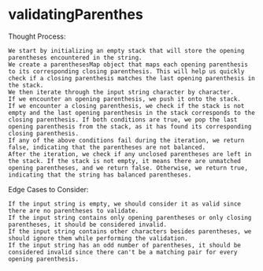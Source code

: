 # validatingParenthes
Thought Process:

    We start by initializing an empty stack that will store the opening parentheses encountered in the string.
    We create a parenthesesMap object that maps each opening parenthesis to its corresponding closing parenthesis. This will help us quickly check if a closing parenthesis matches the last opening parenthesis in the stack.
    We then iterate through the input string character by character.
    If we encounter an opening parenthesis, we push it onto the stack.
    If we encounter a closing parenthesis, we check if the stack is not empty and the last opening parenthesis in the stack corresponds to the closing parenthesis. If both conditions are true, we pop the last opening parenthesis from the stack, as it has found its corresponding closing parenthesis.
    If any of the above conditions fail during the iteration, we return false, indicating that the parentheses are not balanced.
    After the iteration, we check if any unclosed parentheses are left in the stack. If the stack is not empty, it means there are unmatched opening parentheses, and we return false. Otherwise, we return true, indicating that the string has balanced parentheses.

Edge Cases to Consider:

    If the input string is empty, we should consider it as valid since there are no parentheses to validate.
    If the input string contains only opening parentheses or only closing parentheses, it should be considered invalid.
    If the input string contains other characters besides parentheses, we should ignore them while performing the validation.
    If the input string has an odd number of parentheses, it should be considered invalid since there can't be a matching pair for every opening parenthesis.
